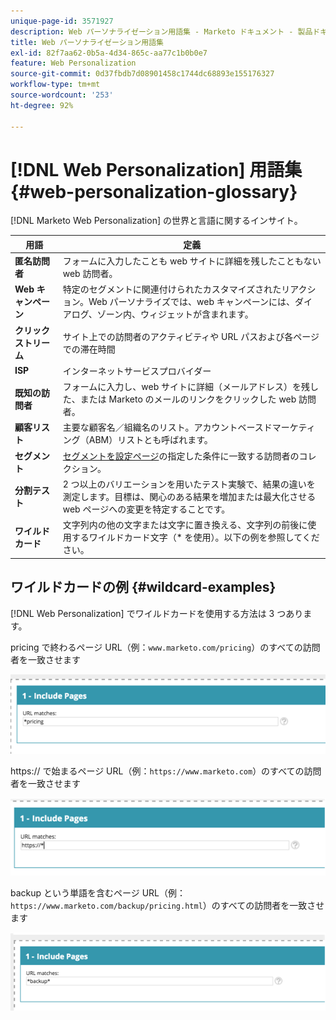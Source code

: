 ```yaml
---
unique-page-id: 3571927
description: Web パーソナライゼーション用語集 - Marketo ドキュメント - 製品ドキュメント
title: Web パーソナライゼーション用語集
exl-id: 82f7aa62-0b5a-4d34-865c-aa77c1b0b0e7
feature: Web Personalization
source-git-commit: 0d37fbdb7d08901458c1744dc68893e155176327
workflow-type: tm+mt
source-wordcount: '253'
ht-degree: 92%

---
```


# [!DNL Web Personalization] 用語集 {#web-personalization-glossary}

[!DNL Marketo Web Personalization] の世界と言語に関するインサイト。

| 用語 | 定義 |
|---|---|
| **匿名訪問者** | フォームに入力したことも web サイトに詳細を残したこともない web 訪問者。 |
| **Web キャンペーン** | 特定のセグメントに関連付けられたカスタマイズされたリアクション。Web パーソナライズでは、web キャンペーンには、ダイアログ、ゾーン内、ウィジェットが含まれます。 |
| **クリックストリーム** | サイト上での訪問者のアクティビティや URL パスおよび各ページでの滞在時間 |
| **ISP** | インターネットサービスプロバイダー |
| **既知の訪問者** | フォームに入力し、web サイトに詳細（メールアドレス）を残した、または Marketo のメールのリンクをクリックした web 訪問者。 |
| **顧客リスト** | 主要な顧客名／組織名のリスト。アカウントベースドマーケティング（ABM）リストとも呼ばれます。 |
| **セグメント** | [セグメントを設定ページ](/help/marketo/product-docs/web-personalization/using-web-segments/web-segments.md)の指定した条件に一致する訪問者のコレクション。 |
| **分割テスト** | 2 つ以上のバリエーションを用いたテスト実験で、結果の違いを測定します。目標は、関心のある結果を増加または最大化させる web ページへの変更を特定することです。 |
| **ワイルドカード** | 文字列内の他の文字または文字に置き換える、文字列の前後に使用するワイルドカード文字（&#42; を使用）。以下の例を参照してください。 |

## ワイルドカードの例 {#wildcard-examples}

[!DNL Web Personalization] でワイルドカードを使用する方法は 3 つあります。

pricing で終わるページ URL（例：`www.marketo.com/pricing`）のすべての訪問者を一致させます

![](assets/wildcard-example-1.png)

https:// で始まるページ URL（例：`https://www.marketo.com`）のすべての訪問者を一致させます

![](assets/wildcard-example-2.png)

backup という単語を含むページ URL（例：`https://www.marketo.com/backup/pricing.html`）のすべての訪問者を一致させます

![](assets/wildcard-example-3.png)
